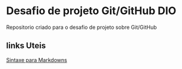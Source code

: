 # Desafio de projeto Git/GitHub DIO
Repositorio criado para o desafio de projeto sobre Git/GitHub

## links Uteis
[Sintaxe para Markdowns](https://www.markdownguide.org/)

